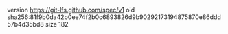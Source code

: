 version https://git-lfs.github.com/spec/v1
oid sha256:81f9b0da42b0ee74f2b0c6893826d9b90292173194875870e86ddd57b4d35bd8
size 182
